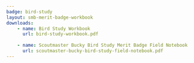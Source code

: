```yaml
---
badge: bird-study
layout: smb-merit-badge-workbook
downloads:
    - name: Bird Study Workbook
      url: bird-study-workbook.pdf
	  
	- name: Scoutmaster Bucky Bird Study Merit Badge Field Notebook
	  url: scoutmaster-bucky-bird-study-field-notebook.pdf
---
```

